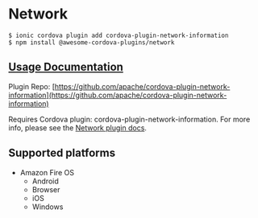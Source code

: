 # Network

```
$ ionic cordova plugin add cordova-plugin-network-information
$ npm install @awesome-cordova-plugins/network
```

## [Usage Documentation](https://danielsogl.gitbook.io/awesome-cordova-plugins/plugins/network/)

Plugin Repo: [https://github.com/apache/cordova-plugin-network-information](https://github.com/apache/cordova-plugin-network-information)

Requires Cordova plugin: cordova-plugin-network-information. For more info, please see the [Network plugin docs](https://github.com/apache/cordova-plugin-network-information).

## Supported platforms

- Amazon Fire OS
  - Android
  - Browser
  - iOS
  - Windows
  


